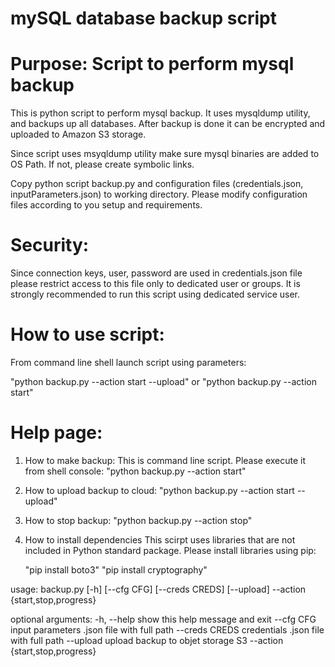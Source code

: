 # mySQL database backup script
# Purpose: Script to perform mysql backup

This is python script to perform mysql backup.
It uses mysqldump utility, and backups up all databases.
After backup is done it can be encrypted and  uploaded to Amazon S3 storage.

Since script uses msyqldump utility make sure mysql binaries are added to OS Path.
If not, please create symbolic links.

Copy python script backup.py and configuration files (credentials.json, inputParameters.json)
to working directory. Please modify configuration files according to you setup and requirements.

# Security:

Since connection keys, user, password are used in credentials.json file please restrict access to this
file only to dedicated user or groups.
It is strongly recommended to run this script using dedicated service user.

# How to use script:

From command line shell launch script using parameters:

"python backup.py --action start --upload"
or 
"python backup.py --action start"

# Help page:

1. How to make backup:
    This is command line script. Please execute it from shell console:
    "python backup.py --action start"

2. How to upload backup to cloud:
    "python backup.py --action start --upload"

3. How to stop backup:
    "python backup.py --action stop"

4. How to install dependencies
    This scirpt uses libraries that are not included in Python standard package.
    Please install libraries using pip:

    "pip install boto3"
    "pip install cryptography"

usage: backup.py [-h] [--cfg CFG] [--creds CREDS] [--upload] --action
                 {start,stop,progress}

optional arguments:
  -h, --help            show this help message and exit
  --cfg CFG             input parameters .json file with full path
  --creds CREDS         credentials .json file with full path
  --upload              upload backup to objet storage S3
  --action {start,stop,progress}


